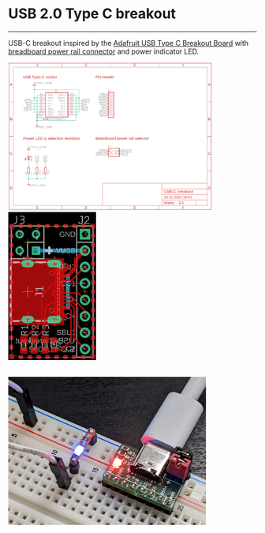 # USB 2.0 Type C breakout
-------------------------

USB-C breakout inspired by the [Adafruit USB Type C Breakout Board](https://github.com/adafruit/Adafruit-USB-C-Downstream-Breakout) with [breadboard power rail connector](https://hackaday.io/project/6332-breadboard-widgets/log/19631-pwr-thingy) and power indicator LED.


<img alt="Schematic" src="USB-C_breakout.sch.png" alt=".sch" height="300px"><img alt="Board layout" src="USB-C_breakout.brd.png" alt=".brd" height="300px">

<br>

<img alt="Test" src="doc/2022-12-12 14.37.38.jpg" alt=".brd" height="300px">
